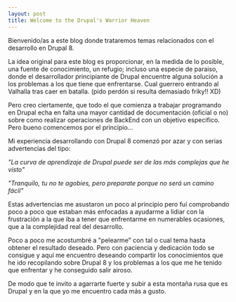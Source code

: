 ```yaml
---
layout: post
title: Welcome to the Drupal's Warrior Heaven
---
```


Bienvenido/as a este blog donde trataremos temas relacionados con el desarrollo en Drupal 8.

La idea original para este blog es proporcionar, en la medida de lo posible, una fuente de conocimiento, un refugio; incluso una especie de paraiso, donde el desarrollador principiante de Drupal encuentre alguna solución a los problemas a los que tiene que enfrentarse.
Cual guerrero entrando al Valhalla tras caer en batalla. (pido perdón si resulta demasiado friky!! XD)

Pero creo ciertamente, que todo el que comienza a trabajar programando en Drupal echa en falta una mayor cantidad de documentación (oficial o no) sobre como realizar operaciones de BackEnd con un objetivo especifico.
Pero bueno comencemos por el principio...

Mi experiencia desarrollando con Drupal 8 comenzó por azar y con serias advertencias del tipo:

  *"La curva de aprendizaje de Drupal puede ser de las más complejas que he visto"*

   *"Tranquilo, tu no te agobies, pero preparate porque no será un camino fácil"*

Estas advertencias me asustaron un poco al principio pero fuí comprobando poco a poco que estaban más enfocadas a ayudarme a lidiar con la frustración a la que iba a tener que enfrentarme en numerables ocasiones, que a la complejidad real del desarrollo.

Poco a poco me acostumbré a "pelearme" con tal o cual tema hasta obtener el resultado deseado. Pero con paciencia y dedicación todo se consigue y aquí me encuentro deseando compartir los conocimientos que he ido recopilando sobre Drupal 8 y los problemas a los que me he tenido que enfrentar y he conseguido salir airoso.

De modo que te invito a agarrarte fuerte y subir a esta montaña rusa que es Drupal y en la que yo me encuentro cada más a gusto.

<script id="dsq-count-scr" src="//riloto-github-io.disqus.com/count.js" async></script>